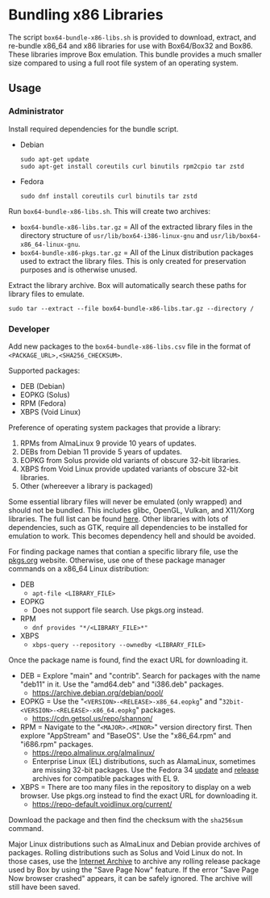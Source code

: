 # Bundling x86 Libraries

The script `box64-bundle-x86-libs.sh` is provided to download, extract, and re-bundle x86_64 and x86 libraries for use with Box64/Box32 and Box86. These libraries improve Box emulation. This bundle provides a much smaller size compared to using a full root file system of an operating system.

## Usage

### Administrator

Install required dependencies for the bundle script.

- Debian
    ```
    sudo apt-get update
    sudo apt-get install coreutils curl binutils rpm2cpio tar zstd
    ```
- Fedora
    ```
    sudo dnf install coreutils curl binutils tar zstd
    ```

Run `box64-bundle-x86-libs.sh`. This will create two archives:
- `box64-bundle-x86-libs.tar.gz` = All of the extracted library files in the directory structure of `usr/lib/box64-i386-linux-gnu` and `usr/lib/box64-x86_64-linux-gnu`.
- `box64-bundle-x86-pkgs.tar.gz` = All of the Linux distribution packages used to extract the library files. This is only created for preservation purposes and is otherwise unused.

Extract the library archive. Box will automatically search these paths for library files to emulate.

```
sudo tar --extract --file box64-bundle-x86-libs.tar.gz --directory /
```

### Developer

Add new packages to the `box64-bundle-x86-libs.csv` file in the format of `<PACKAGE_URL>,<SHA256_CHECKSUM>`.

Supported packages:
- DEB (Debian)
- EOPKG (Solus)
- RPM (Fedora)
- XBPS (Void Linux)

Preference of operating system packages that provide a library:
1. RPMs from AlmaLinux 9 provide 10 years of updates.
2. DEBs from Debian 11 provide 5 years of updates.
3. EOPKG from Solus provide old variants of obscure 32-bit libraries.
4. XBPS from Void Linux provide updated variants of obscure 32-bit libraries.
5. Other (whereever a library is packaged)

Some essential library files will never be emulated (only wrapped) and should not be bundled. This includes glibc, OpenGL, Vulkan, and X11/Xorg libraries. The full list can be found [here](https://github.com/ptitSeb/box64/blob/v0.3.2/src/librarian/library.c#L427). Other libraries with lots of dependencies, such as GTK, require all dependencies to be installed for emulation to work. This becomes dependency hell and should be avoided.

For finding package names that contian a specific library file, use the [pkgs.org](https://pkgs.org/) website. Otherwise, use one of these package manager commands on a x86_64 Linux distribution:
- DEB
    - `apt-file <LIBRARY_FILE>`
- EOPKG
    - Does not support file search. Use pkgs.org instead.
- RPM
    - `dnf provides "*/<LIBRARY_FILE>*"`
- XBPS
    - `xbps-query --repository --ownedby <LIBRARY_FILE>`

Once the package name is found, find the exact URL for downloading it.
- DEB = Explore "main" and "contrib". Search for packages with the name "deb11" in it. Use the "amd64.deb" and "i386.deb" packages.
    - https://archive.debian.org/debian/pool/
- EOPKG = Use the "`<VERSION>-<RELEASE>-x86_64.eopkg`" and "`32bit-<VERSION>-<RELEASE>-x86_64.eopkg`" packages.
    - https://cdn.getsol.us/repo/shannon/
- RPM = Navigate to the "`<MAJOR>.<MINOR>`" version directory first. Then explore "AppStream" and "BaseOS". Use the "x86_64.rpm" and "i686.rpm" packages.
    - https://repo.almalinux.org/almalinux/
    - Enterprise Linux (EL) distributions, such as AlamaLinux, sometimes are missing 32-bit packages. Use the Fedora 34 [update](https://archives.fedoraproject.org/pub/archive/fedora/linux/updates/34/Everything/x86_64/Packages/) and [release](https://archives.fedoraproject.org/pub/archive/fedora/linux/releases/34/Everything/x86_64/os/Packages/) archives for compatible packages with EL 9.
- XBPS = There are too many files in the repository to display on a web browser. Use pkgs.org instead to find the exact URL for downloading it.
    - https://repo-default.voidlinux.org/current/

Download the package and then find the checksum with the `sha256sum` command.

Major Linux distributions such as AlmaLinux and Debian provide archives of packages. Rolling distributions such as Solus and Void Linux do not. In those cases, use the [Internet Archive](https://web.archive.org/) to archive any rolling release package used by Box by using the "Save Page Now" feature. If the error "Save Page Now browser crashed" appears, it can be safely ignored. The archive will still have been saved.
